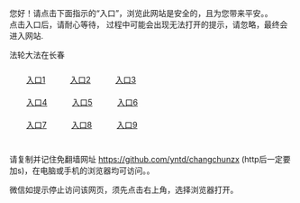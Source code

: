 您好！请点击下面指示的“入口”，浏览此网站是安全的，且为您带来平安。。 <br/>
点击入口后，请耐心等待， 过程中可能会出现无法打开的提示，请忽略，最终会进入网站. </br>

法轮大法在长春<br/>
<div style="padding:10px"><a style="margin:20px" target="_blank" href="https://d3toopn2z3xzr6.cloudfront.net/2Qpsp?jannstp" id="ccLink1" rel="nofollow">入口1</a> <a target="_blank" style="margin:20px" href="https://d2e4g5hyz08vk1.cloudfront.net/2Qpsp?alvzqut" id="ccLink2" rel="nofollow">入口2</a> <a style="margin:20px" target="_blank" href="https://de3iqsa8zpqy6.cloudfront.net/2Qpsp?jdmlywwy" id="ccLink3" rel="nofollow">入口3</a></div>

<div style="padding:10px" ><a style="margin:20px" target="_blank" href="https://d3toopn2z3xzr6.cloudfront.net/2Qpsp?jannstp" id="ccLink4" rel="nofollow">入口4</a> <a style="margin:20px" href="https://d2e4g5hyz08vk1.cloudfront.net/2Qpsp?alvzqut" target="_blank" id="ccLink5" rel="nofollow">入口5</a> <a style="margin:20px" href="https://de3iqsa8zpqy6.cloudfront.net/2Qpsp?jdmlywwy" target="_blank" id="ccLink6" rel="nofollow">入口6</a></div>

<div style="padding:10px"><a style="margin:20px" target="_blank" href="https://d3toopn2z3xzr6.cloudfront.net/2Qpsp?jannstp" id="ccLink7" rel="nofollow">入口7</a> <a style="margin:20px" href="https://d2e4g5hyz08vk1.cloudfront.net/2Qpsp?alvzqut" target="_blank" id="ccLink8" rel="nofollow">入口8</a> <a style="margin:20px" target="_blank" href="https://de3iqsa8zpqy6.cloudfront.net/2Qpsp?jdmlywwy" id="ccLink9" rel="nofollow">入口9</a></div>

<br/>



请复制并记住免翻墙网址 https://github.com/yntd/changchunzx (http后一定要加s)，在电脑或手机的浏览器均可访问。。<br/>

微信如提示停止访问该网页，须先点击右上角，选择浏览器打开。
